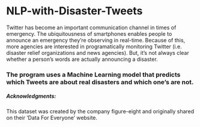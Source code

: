 # NLP-with-Disaster-Tweets

Twitter has become an important communication channel in times of emergency.
The ubiquitousness of smartphones enables people to announce an emergency they’re observing in real-time. Because of this, more agencies are interested in programatically monitoring Twitter (i.e. disaster relief organizations and news agencies).
  But, it’s not always clear whether a person’s words are actually announcing a disaster.

### The program uses a Machine Learning model that predicts which Tweets are about real disasters and which one’s are not. 

##### Acknowledgments: 
This dataset was created by the company figure-eight and originally shared on their ‘Data For Everyone’ website.
